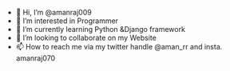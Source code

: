 - 👋 Hi, I’m @amanraj009
- 👀 I’m interested in Programmer 
- 🌱 I’m currently learning Python &Django framework
- 💞️ I’m looking to collaborate on my Website
- 📫 How to reach me via my twitter handle @aman_rr and insta. amanraj070

<!---
amanraj009/amanraj009 is a ✨ special ✨ repository because its `README.md` (this file) appears on your GitHub profile.
You can click the Preview link to take a look at your changes.
--->
